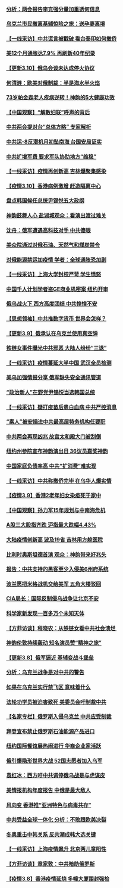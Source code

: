 #### [分析：两会报告李克强分量加重透何信息](../pages/nf4514/n13637584.md) 
#### [乌克兰市民撤离基辅惊险之旅：送孕妻离境](../pages/nf4514/n13637407.md) 
#### [【一线采访】中共谎言被戳破 看台泰印如何撤侨](../pages/nf4514/n13637070.md) 
#### [美12个月通胀达7.9% 再刷新40年纪录](../pages/nf4514/n13637147.md) 
#### [【更新3.10】俄乌会谈未达成停火协议](../pages/nf4514/n13636795.md) 
#### [何清涟：欧美对俄制裁：半是海水半火焰](../pages/nf4514/n13635847.md) 
#### [73岁帕金森老人疾病逆转！神韵的5大健康功效](../pages/nf4514/n13633895.md) 
#### [【中国观察】“解散妇联”呼声的背后](../pages/nf4514/n13636324.md) 
#### [中共两会提对台“总体方略” 专家解析](../pages/nf4514/n13637095.md) 
#### [中共运-8反潜机月初坠南海 台国安局证实](../pages/nf4514/n13635332.md) 
#### [中共扩增军费 要求军队协助地方“维稳”](../pages/nf4514/n13637020.md) 
#### [【一线采访】疫情再创新高 吉林爆聚集感染](../pages/nf4514/n13636079.md) 
#### [【疫情3.10】香港病例激增 赶造隔离中心](../pages/nf4514/n13636257.md) 
#### [盘点韩国候任总统尹锡悦五大政纲](../pages/nf4514/n13634541.md) 
#### [神韵鼓舞人心 盐湖城观众：看演出渡过难关](../pages/nf4514/n13636506.md) 
#### [沈舟：俄军遭遇高科技对手 中共傻眼](../pages/nf4514/n13635530.md) 
#### [美众院通过对俄石油、天然气和煤炭禁令](../pages/nf4514/n13636050.md) 
#### [对俄能源禁运加疫情 学者：全球通胀恐加剧](../pages/nf4514/n13635972.md) 
#### [【一线采访】上海大学封校严苛 学生愤怒](../pages/nf4514/n13635812.md) 
#### [中国千人计划学者盗GE商业机密案 纽约开审](../pages/nf4514/n13632458.md) 
#### [俄乌战火下 西方高度团结 中共惶惶不安](../pages/nf4514/n13634972.md) 
#### [【思想领袖】中共推数字货币 世界会怎样？](../pages/nf4514/n13616721.md) 
#### [【更新3.9】俄承认在乌克兰使用真空弹](../pages/nf4514/n13633543.md) 
#### [铁链女事件曝光中共邪恶 大陆人纷纷“三退”](../pages/nf4514/n13630512.md) 
#### [【一线采访】疫情蔓延大半中国 武汉全员检测](../pages/nf4514/n13633959.md) 
#### [美乌加强情报分享 俄军缺失安全通讯管道](../pages/nf4514/n13634623.md) 
#### [“政治新人”在野党尹锡悦当选韩国总统](../pages/nf4514/n13634456.md) 
#### [【一线采访】疑打疫苗后患白血病 中共严控消息](../pages/nf4514/n13631361.md) 
#### [“素人”被安插进中共最高层特务机构任要职](../pages/nf4514/n13634243.md) 
#### [中共两会再现凶兆 故宫太和殿大门被刮倒](../pages/nf4514/n13634177.md) 
#### [纽约州参院宣布神韵演出日 36议员嘉奖神韵](../pages/nf4514/n13631639.md) 
#### [中国家庭负债率高 中共“扩消费”难实现](../pages/nf4514/n13634124.md) 
#### [【一线采访】中共称撤侨完毕 在乌华人爆实情](../pages/nf4514/n13633359.md) 
#### [【疫情3.9】香港2老年妇女染疫死于家中](../pages/nf4514/n13633176.md) 
#### [【中国观察】孙力军15年规划与中南海危机](../pages/nf4514/n13633057.md) 
#### [A股三大股指齐跌 沪指最大跌幅4.43%](../pages/nf4514/n13633016.md) 
#### [大陆疫情创新高 波及19省 吉林用方舱医院](../pages/nf4514/n13633055.md) 
#### [比利时奥斯坦德首演 观众：神韵带来好兆头](../pages/nf4514/n13633188.md) 
#### [报告：中共支持的黑客至少入侵美6州府系统](../pages/nf4514/n13632763.md) 
#### [波兰愿把米格战机交给美军 五角大楼驳回](../pages/nf4514/n13631377.md) 
#### [CIA局长：国际反制侵乌战争让北京不安](../pages/nf4514/n13631281.md) 
#### [科学家新发现一百多万个未知天体](../pages/nf4514/n13632017.md) 
#### [【方菲访谈】程晓农：从铁链女看中共社会溃烂 ](../pages/nf4514/n13630916.md) 
#### [神韵伦敦持续轰动 知名演员赞“精神之旅”](../pages/nf4514/n13631904.md) 
#### [【更新3.8】俄军逼近 基辅变战斗堡垒](../pages/nf4514/n13630643.md) 
#### [分析：乌克兰战争是对中共的警告](../pages/nf4514/n13631711.md) 
#### [如果在乌克兰实行禁飞区 意味着什么](../pages/nf4514/n13631435.md) 
#### [法轮功学员被迫害致死 美委员会吁制裁中共](../pages/nf4514/n13631310.md) 
#### [【名家专栏】俄罗斯入侵乌克兰 中共应受制裁](../pages/nf4514/n13630752.md) 
#### [拜登宣布禁止俄罗斯石油能源产品进口](../pages/nf4514/n13631195.md) 
#### [纽约国际餐馆展热闹进行 华裔企业家活跃](../pages/nf4514/n13629937.md) 
#### [俄引爆隐形世界大战 52国志愿者加入乌军](../pages/nf4514/n13628893.md) 
#### [袁红冰：西方吁中共调停俄乌战是与虎谋皮](../pages/nf4514/n13630605.md) 
#### [美情报机构年度报告 中俄是最大敌人](../pages/nf4514/n13631100.md) 
#### [风向变 香港推“亚洲特色与病毒共存”](../pages/nf4514/n13628817.md) 
#### [中共受益全球一体化 分析：不敢跟欧美决裂](../pages/nf4514/n13631006.md) 
#### [冬奥重击中韩关系 反共潮成韩大选关键](../pages/nf4514/n13630921.md) 
#### [【一线采访】上海疫情飙升 北京两儿童阳性](../pages/nf4514/n13630279.md) 
#### [【方菲访谈】章家敦：中共暗助俄罗斯](../pages/nf4514/n13628844.md) 
#### [【疫情3.8】香港疫情延烧 多幢大厦围封强检](../pages/nf4514/n13630167.md) 
